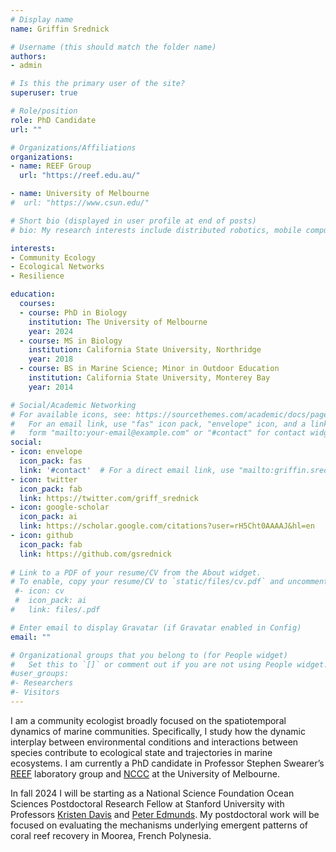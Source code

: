 ```yaml
---
# Display name
name: Griffin Srednick

# Username (this should match the folder name)
authors:
- admin

# Is this the primary user of the site?
superuser: true

# Role/position
role: PhD Candidate
url: ""

# Organizations/Affiliations
organizations:
- name: REEF Group
  url: "https://reef.edu.au/"

- name: University of Melbourne
#  url: "https://www.csun.edu/"

# Short bio (displayed in user profile at end of posts)
# bio: My research interests include distributed robotics, mobile computing and programmable matter.

interests:
- Community Ecology
- Ecological Networks
- Resilience

education:
  courses:
  - course: PhD in Biology
    institution: The University of Melbourne
    year: 2024
  - course: MS in Biology
    institution: California State University, Northridge
    year: 2018
  - course: BS in Marine Science; Minor in Outdoor Education
    institution: California State University, Monterey Bay
    year: 2014

# Social/Academic Networking
# For available icons, see: https://sourcethemes.com/academic/docs/page-builder/#icons
#   For an email link, use "fas" icon pack, "envelope" icon, and a link in the
#   form "mailto:your-email@example.com" or "#contact" for contact widget.
social:
- icon: envelope
  icon_pack: fas
  link: '#contact'  # For a direct email link, use "mailto:griffin.srednick@gmail.com".
- icon: twitter
  icon_pack: fab
  link: https://twitter.com/griff_srednick
- icon: google-scholar
  icon_pack: ai
  link: https://scholar.google.com/citations?user=rH5Cht0AAAAJ&hl=en
- icon: github
  icon_pack: fab
  link: https://github.com/gsrednick
  
# Link to a PDF of your resume/CV from the About widget.
# To enable, copy your resume/CV to `static/files/cv.pdf` and uncomment the lines below.
 #- icon: cv
 #  icon_pack: ai
#   link: files/.pdf

# Enter email to display Gravatar (if Gravatar enabled in Config)
email: ""

# Organizational groups that you belong to (for People widget)
#   Set this to `[]` or comment out if you are not using People widget.
#user_groups:
#- Researchers
#- Visitors
---
```


I am a community ecologist broadly focused on the spatiotemporal dynamics of marine communities. Specifically, I study how the dynamic interplay between environmental conditions and interactions between species contribute to ecological state and trajectories in marine ecosystems. I am currently a PhD candidate in Professor Stephen Swearer’s [REEF](https://reef.edu.au//) laboratory group and [NCCC](https://nccc.edu.au/) at the University of Melbourne. 


In fall 2024 I will be starting as a National Science Foundation Ocean Sciences Postdoctoral Research Fellow at Stanford University with Professors [Kristen Davis](https://faculty.sites.uci.edu/davis/) and [Peter Edmunds](https://mcr.lternet.edu/people/peter-edmunds). My postdoctoral work will be focused on evaluating the mechanisms underlying emergent patterns of coral reef recovery in Moorea, French Polynesia.


